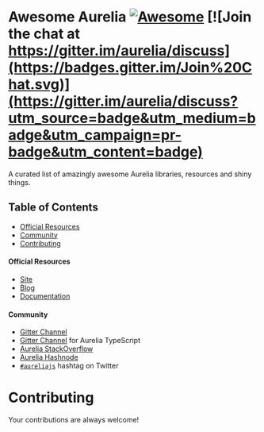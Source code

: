 
# Awesome Aurelia [![Awesome](https://cdn.rawgit.com/sindresorhus/awesome/d7305f38d29fed78fa85652e3a63e154dd8e8829/media/badge.svg)](https://github.com/sindresorhus/awesome) [![Join the chat at https://gitter.im/aurelia/discuss](https://badges.gitter.im/Join%20Chat.svg)](https://gitter.im/aurelia/discuss?utm_source=badge&utm_medium=badge&utm_campaign=pr-badge&utm_content=badge)

A curated list of amazingly awesome Aurelia libraries, resources and shiny things.

## Table of Contents
 *  [Official Resources](#official-resources)
 *  [Community](#community)
 *  [Contributing](#contributing)


#### Official Resources
- [Site](http://aurelia.io)
- [Blog](http://blog.durandal.io)
- [Documentation](http://aurelia.io/docs.html)

#### Community
 - [Gitter Channel](https://gitter.im/Aurelia/Discuss)
 - [Gitter Channel](https://gitter.im/cmichaelgraham/aurelia-typescript) for Aurelia TypeScript
 - [Aurelia StackOverflow](http://stackoverflow.com/questions/tagged/aurelia)
 - [Aurelia Hashnode](https://hashnode.com/ama/with-aurelia-team-cijv67apt000o535313ewe3qo?utm_source=AMA%20Reminder%20Email&utm_medium=email&utm_campaign=Notification%20Email)
 - [`#aureliajs`](https://twitter.com/hashtag/aureliajs) hashtag on Twitter

# Contributing
Your contributions are always welcome!

